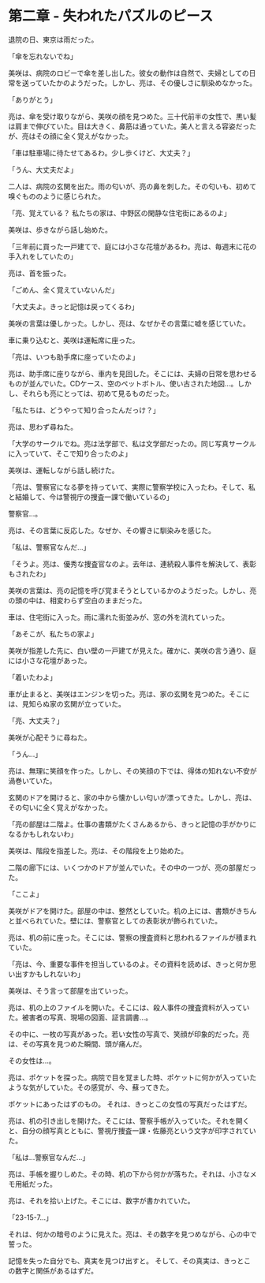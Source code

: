 # 第二章 - 失われたパズルのピース

退院の日、東京は雨だった。

「傘を忘れないでね」

美咲は、病院のロビーで傘を差し出した。彼女の動作は自然で、夫婦としての日常を送っていたかのようだった。しかし、亮は、その優しさに馴染めなかった。

「ありがとう」

亮は、傘を受け取りながら、美咲の顔を見つめた。三十代前半の女性で、黒い髪は肩まで伸びていた。目は大きく、鼻筋は通っていた。美人と言える容姿だったが、亮はその顔に全く覚えがなかった。

「車は駐車場に待たせてあるわ。少し歩くけど、大丈夫？」

「うん、大丈夫だよ」

二人は、病院の玄関を出た。雨の匂いが、亮の鼻を刺した。その匂いも、初めて嗅ぐもののように感じられた。

「亮、覚えている？ 私たちの家は、中野区の閑静な住宅街にあるのよ」

美咲は、歩きながら話し始めた。

「三年前に買った一戸建てで、庭には小さな花壇があるわ。亮は、毎週末に花の手入れをしていたの」

亮は、首を振った。

「ごめん、全く覚えていないんだ」

「大丈夫よ。きっと記憶は戻ってくるわ」

美咲の言葉は優しかった。しかし、亮は、なぜかその言葉に嘘を感じていた。

車に乗り込むと、美咲は運転席に座った。

「亮は、いつも助手席に座っていたのよ」

亮は、助手席に座りながら、車内を見回した。そこには、夫婦の日常を思わせるものが並んでいた。CDケース、空のペットボトル、使い古された地図...。しかし、それらも亮にとっては、初めて見るものだった。

「私たちは、どうやって知り合ったんだっけ？」

亮は、思わず尋ねた。

「大学のサークルでね。亮は法学部で、私は文学部だったの。同じ写真サークルに入っていて、そこで知り合ったのよ」

美咲は、運転しながら話し続けた。

「亮は、警察官になる夢を持っていて、実際に警察学校に入ったわ。そして、私と結婚して、今は警視庁の捜査一課で働いているの」

警察官...。

亮は、その言葉に反応した。なぜか、その響きに馴染みを感じた。

「私は、警察官なんだ...」

「そうよ。亮は、優秀な捜査官なのよ。去年は、連続殺人事件を解決して、表彰もされたわ」

美咲の言葉は、亮の記憶を呼び覚まそうとしているかのようだった。しかし、亮の頭の中は、相変わらず空白のままだった。

車は、住宅街に入った。雨に濡れた街並みが、窓の外を流れていった。

「あそこが、私たちの家よ」

美咲が指差した先に、白い壁の一戸建てが見えた。確かに、美咲の言う通り、庭には小さな花壇があった。

「着いたわよ」

車が止まると、美咲はエンジンを切った。亮は、家の玄関を見つめた。そこには、見知らぬ家の玄関が立っていた。

「亮、大丈夫？」

美咲が心配そうに尋ねた。

「うん...」

亮は、無理に笑顔を作った。しかし、その笑顔の下では、得体の知れない不安が渦巻いていた。

玄関のドアを開けると、家の中から懐かしい匂いが漂ってきた。しかし、亮は、その匂いに全く覚えがなかった。

「亮の部屋は二階よ。仕事の書類がたくさんあるから、きっと記憶の手がかりになるかもしれないわ」

美咲は、階段を指差した。亮は、その階段を上り始めた。

二階の廊下には、いくつかのドアが並んでいた。その中の一つが、亮の部屋だった。

「ここよ」

美咲がドアを開けた。部屋の中は、整然としていた。机の上には、書類がきちんと並べられていた。壁には、警察官としての表彰状が飾られていた。

亮は、机の前に座った。そこには、警察の捜査資料と思われるファイルが積まれていた。

「亮は、今、重要な事件を担当しているのよ。その資料を読めば、きっと何か思い出すかもしれないわ」

美咲は、そう言って部屋を出ていった。

亮は、机の上のファイルを開いた。そこには、殺人事件の捜査資料が入っていた。被害者の写真、現場の図面、証言調書...。

その中に、一枚の写真があった。若い女性の写真で、笑顔が印象的だった。亮は、その写真を見つめた瞬間、頭が痛んだ。

その女性は...。

亮は、ポケットを探った。病院で目を覚ました時、ポケットに何かが入っていたような気がしていた。その感覚が、今、蘇ってきた。

ポケットにあったはずのもの。
それは、きっとこの女性の写真だったはずだ。

亮は、机の引き出しを開けた。そこには、警察手帳が入っていた。それを開くと、自分の顔写真とともに、警視庁捜査一課・佐藤亮という文字が印字されていた。

「私は...警察官なんだ...」

亮は、手帳を握りしめた。その時、机の下から何かが落ちた。それは、小さなメモ用紙だった。

亮は、それを拾い上げた。そこには、数字が書かれていた。

「23-15-7...」

それは、何かの暗号のように見えた。亮は、その数字を見つめながら、心の中で誓った。

記憶を失った自分でも、真実を見つけ出すと。
そして、その真実は、きっとこの数字と関係があるはずだ。 